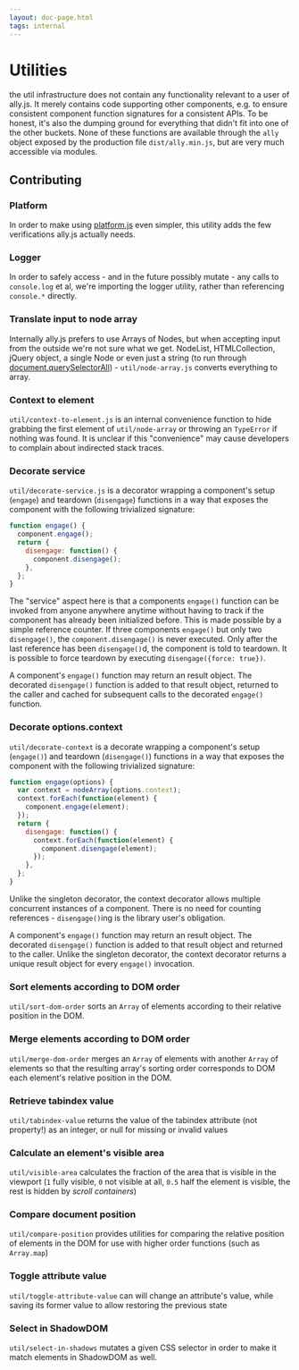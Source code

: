 ```yaml
---
layout: doc-page.html
tags: internal
---
```


# Utilities

the util infrastructure does not contain any functionality relevant to a user of ally.js. It merely contains code supporting other components, e.g. to ensure consistent component function signatures for a consistent APIs. To be honest, it's also the dumping ground for everything that didn't fit into one of the other buckets. None of these functions are available through the `ally` object exposed by the production file `dist/ally.min.js`, but are very much accessible via modules.


## Contributing

### Platform

In order to make using [platform.js](https://github.com/bestiejs/platform.js) even simpler, this utility adds the few verifications ally.js actually needs.


### Logger

In order to safely access - and in the future possibly mutate - any calls to `console.log` et al, we're importing the logger utility, rather than referencing `console.*` directly.


### Translate input to node array

Internally ally.js prefers to use Arrays of Nodes, but when accepting input from the outside we're not sure what we get. NodeList, HTMLCollection, jQuery object, a single Node or even just a string (to run through [document.querySelectorAll](https://developer.mozilla.org/en-US/docs/Web/API/Document/querySelectorAll)) - `util/node-array.js` converts everything to array.


### Context to element

`util/context-to-element.js` is an internal convenience function to hide grabbing the first element of `util/node-array` or throwing an `TypeError` if nothing was found. It is unclear if this "convenience" may cause developers to complain about indirected stack traces.


### Decorate service

`util/decorate-service.js` is a decorator wrapping a component's setup (`engage`) and teardown (`disengage`) functions in a way that exposes the component with the following trivialized signature:

```js
function engage() {
  component.engage();
  return {
    disengage: function() {
      component.disengage();
    },
  };
}
```

The "service" aspect here is that a components `engage()` function can be invoked from anyone anywhere anytime without having to track if the component has already been initialized before. This is made possible by a simple reference counter. If three components `engage()` but only two `disengage()`, the `component.disengage()` is never executed. Only after the last reference has been `disengage()`d, the component is told to teardown. It is possible to force teardown by executing `disengage({force: true})`.

A component's `engage()` function may return an result object. The decorated `disengage()` function is added to that result object, returned to the caller and cached for subsequent calls to the decorated `engage()` function.


### Decorate options.context

`util/decorate-context` is a decorate wrapping a component's setup (`engage()`) and teardown (`disengage()`) functions in a way that exposes the component with the following trivialized signature:

```js
function engage(options) {
  var context = nodeArray(options.context);
  context.forEach(function(element) {
    component.engage(element);
  });
  return {
    disengage: function() {
      context.forEach(function(element) {
        component.disengage(element);
      });
    },
  };
}
```

Unlike the singleton decorator, the context decorator allows multiple concurrent instances of a component. There is no need for counting references - `disengage()`ing is the library user's obligation.

A component's `engage()` function may return an result object. The decorated `disengage()` function is added to that result object and returned to the caller. Unlike the singleton decorator, the context decorator returns a unique result object for every `engage()` invocation.

### Sort elements according to DOM order

`util/sort-dom-order` sorts an `Array` of elements according to their relative position in the DOM.

### Merge elements according to DOM order

`util/merge-dom-order` merges an `Array` of elements with another `Array` of elements so that the resulting array's sorting order corresponds to DOM each element's relative position in the DOM.

### Retrieve tabindex value

`util/tabindex-value` returns the value of the tabindex attribute (not property!) as an integer, or null for missing or invalid values


### Calculate an element's visible area

`util/visible-area` calculates the fraction of the area that is visible in the viewport (`1` fully visible, `0` not visible at all, `0.5` half the element is visible, the rest is hidden by *scroll containers*)


### Compare document position

`util/compare-position` provides utilities for comparing the relative position of elements in the DOM for use with higher order functions (such as `Array.map`)

### Toggle attribute value

`util/toggle-attribute-value` can will change an attribute's value, while saving its former value to allow restoring the previous state


### Select in ShadowDOM

`util/select-in-shadows` mutates a given CSS selector in order to make it match elements in ShadowDOM as well.
